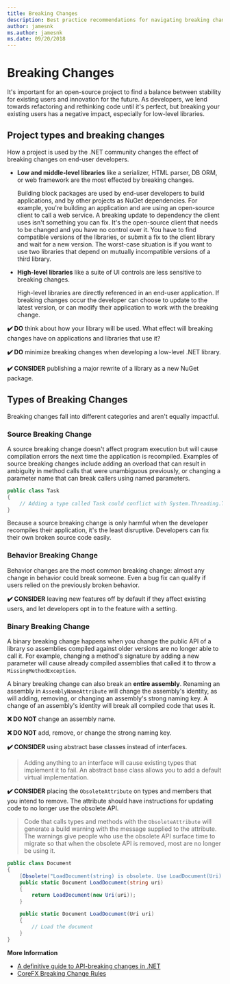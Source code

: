```yaml
---
title: Breaking Changes
description: Best practice recommendations for navigating breaking changes when creating .NET libraries.
author: jamesnk
ms.author: jamesnk
ms.date: 09/20/2018
---
```

# Breaking Changes

It's important for an open-source project to find a balance between stability for existing users and innovation for the future. As developers, we lend towards refactoring and rethinking code until it's perfect, but breaking your existing users has a negative impact, especially for low-level libraries.

## Project types and breaking changes

How a project is used by the .NET community changes the effect of breaking changes on end-user developers.

* **Low and middle-level libraries** like a serializer, HTML parser, DB ORM, or web framework are the most effected by breaking changes.

  Building block packages are used by end-user developers to build applications, and by other projects as NuGet dependencies. For example, you're building an application and are using an open-source client to call a web service. A breaking update to dependency the client uses isn't something you can fix. It's the open-source client that needs to be changed and you have no control over it. You have to find compatible versions of the libraries, or submit a fix to the client library and wait for a new version. The worst-case situation is if you want to use two libraries that depend on mutually incompatible versions of a third library.

* **High-level libraries** like a suite of UI controls are less sensitive to breaking changes.

  High-level libraries are directly referenced in an end-user application. If breaking changes occur the developer can choose to update to the latest version, or can modify their application to work with the breaking change.

**✔️ DO** think about how your library will be used. What effect will breaking changes have on applications and libraries that use it?

**✔️ DO** minimize breaking changes when developing a low-level .NET library.

**✔️ CONSIDER** publishing a major rewrite of a library as a new NuGet package.

## Types of Breaking Changes

Breaking changes fall into different categories and aren't equally impactful.

### Source Breaking Change

A source breaking change doesn't affect program execution but will cause compilation errors the next time the application is recompiled. Examples of source breaking changes include adding an overload that can result in ambiguity in method calls that were unambiguous previously, or changing a parameter name that can break callers using named parameters.

```cs
public class Task
{
    // Adding a type called Task could conflict with System.Threading.Task at compilation
}
```

Because a source breaking change is only harmful when the developer recompiles their application, it's the least disruptive. Developers can fix their own broken source code easily.

### Behavior Breaking Change

Behavior changes are the most common breaking change: almost any change in behavior could break someone. Even a bug fix can qualify if users relied on the previously broken behavior.

**✔️ CONSIDER** leaving new features off by default if they affect existing users, and let developers opt in to the feature with a setting.

### Binary Breaking Change

A binary breaking change happens when you change the public API of a library so assemblies compiled against older versions are no longer able to call it. For example, changing a method's signature by adding a new parameter will cause already compiled assemblies that called it to throw a `MissingMethodException`.

A binary breaking change can also break an **entire assembly**. Renaming an assembly in `AssemblyNameAttribute` will change the assembly's identity, as will adding, removing, or changing an assembly's strong naming key. A change of an assembly's identity will break all compiled code that uses it.

**❌ DO NOT** change an assembly name.

**❌ DO NOT** add, remove, or change the strong naming key.

**✔️ CONSIDER** using abstract base classes instead of interfaces.

> Adding anything to an interface will cause existing types that implement it to fail. An abstract base class allows you to add a default virtual implementation.

**✔️ CONSIDER** placing the `ObsoleteAttribute` on types and members that you intend to remove. The attribute should have instructions for updating code to no longer use the obsolete API.

> Code that calls types and methods with the `ObsoleteAttribute` will generate a build warning with the message supplied to the attribute. The warnings give people who use the obsolete API surface time to migrate so that when the obsolete API is removed, most are no longer be using it.

```cs
public class Document
{
    [Obsolete("LoadDocument(string) is obsolete. Use LoadDocument(Uri) instead.")]
    public static Document LoadDocument(string uri)
    {
        return LoadDocument(new Uri(uri));
    }

    public static Document LoadDocument(Uri uri)
    {
        // Load the document
    }
}
```

**More Information**

* [A definitive guide to API-breaking changes in .NET](https://stackoverflow.com/questions/1456785/a-definitive-guide-to-api-breaking-changes-in-net)
* [CoreFX Breaking Change Rules](https://github.com/dotnet/corefx/blob/master/Documentation/coding-guidelines/breaking-change-rules.md)